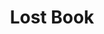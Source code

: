 ---
templateKey: blog-post
featuredpost: false
featuredimage: /assets/Lost_Book.png
title: Lost Book
description: Special
testfield: 204
---